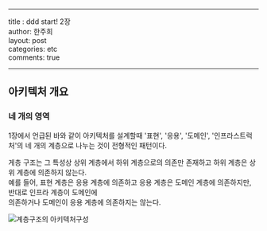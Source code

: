 
---
title : ddd start! 2장  
author: 한주희  
layout: post  
categories: etc  
comments: true  

---

## 아키텍처 개요

### 네 개의 영역
1장에서 언급된 바와 같이 아키텍처를 설계할때 '표현', '응용', '도메인', '인프라스트럭처'의 네 개의 계층으로 
나누는 것이 전형적인 패턴이다.

게층 구조는 그 특성상 상위 계층에서 하위 계층으로의 의존만 존재하고 하위 계층은 상위 계층에 의존하지 않는다.  
예를 들어, 표현 계층은 응용 계층에 의존하고 응용 계층은 도메인 계층에 의존하지만, 반대로 인프라 계층이 도메인에  
의존하거나 도메인이 응용 계층에 의존하지는 않는다.

![계층구조의 아키텍처구성]({{site.baseurl}}/assets/images/)
